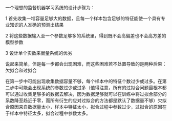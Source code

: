 一个理想的监督机器学习系统的设计步骤为：

1 首先收集一堆容量足够大的数据，且每一个样本包含足够的特征能使一个具有专业知识的人准确的预测出结果

2 将这些数据输入至一个参数足够多的系统里，得到既不会高偏差也不会高方差的模型参数

3 设计单个实数来衡量系统的优劣

说起来简单，但是每一步都会出现困难，而这些困难若不处置导致的是两种后果：欠拟合和过拟合

在第一步中可能出现收集数据容量不够，每个样本中的特征个数过少或过多。在第二步中可能会出现系统的参数过少或过多（值得注意，所有的过拟合问题最根本都可以通过收集足够多的数据去解决，因为数据足够就可以在训练中将过拟合部分的系数降至趋近于零，而所有衍生的应对过拟合的方法都是默认了数据量不够）欠拟合原因来自数据量太小，样本中特征太小，拟合过程中参数过少，过拟合的原因在于样本中特征太多，拟合过程中参数太多。